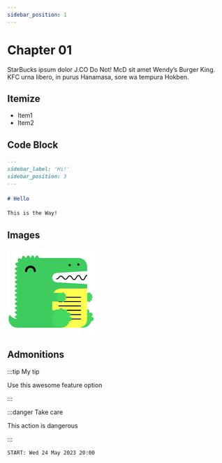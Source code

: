 ```yaml
---
sidebar_position: 1
---
```


# Chapter 01

StarBucks ipsum dolor J.CO Do Not! McD sit amet Wendy’s Burger King.
KFC urna libero, in purus Hanamasa, sore wa tempura Hokben.

## Itemize

- Item1
- Item2

## Code Block

```md title="hello.md" {1-4}
---
sidebar_label: 'Hi!'
sidebar_position: 3
---

# Hello

This is the Way!
```

## Images

![Docusaurus logo](/img/docusaurus.png)

## Admonitions

:::tip My tip

Use this awesome feature option

:::

:::danger Take care

This action is dangerous

:::


```
START: Wed 24 May 2023 20:00
```

